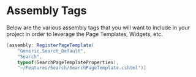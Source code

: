 ﻿# Assembly Tags
Below are the various assembly tags that you will want to include in your project in order to leverage the Page Templates, Widgets, etc.

```csharp
[assembly: RegisterPageTemplate(
    "Generic.Search_Default",
    "Search",
    typeof(SearchPageTemplateProperties),
    "~/Features/Search/SearchPageTemplate.cshtml")]
```